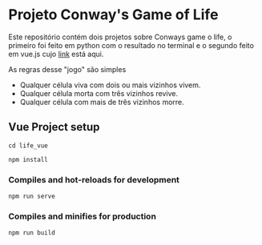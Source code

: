 # Projeto Conway's Game of Life
Este repositório contém dois projetos sobre Conways game o life, o primeiro foi feito em python com o resultado no terminal e o segundo feito em vue.js cujo [link](https://marilia-borgo.github.io/game-of-life/) está aqui.

As regras desse "jogo" são simples
- Qualquer célula viva com dois ou mais vizinhos vivem.
- Qualquer célula morta com três vizinhos revive.
- Qualquer célula com mais de três vizinhos morre.


## Vue Project setup
```
cd life_vue
```
```
npm install
```

### Compiles and hot-reloads for development
```
npm run serve
```

### Compiles and minifies for production
```
npm run build
```

